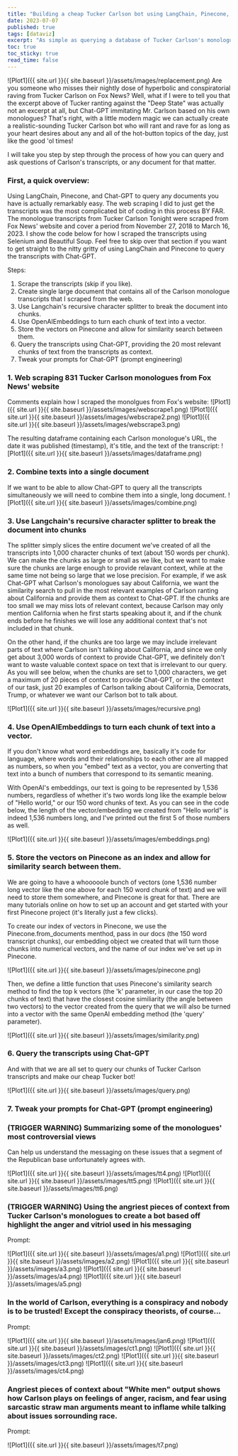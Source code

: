 ```yaml
---
title: "Building a cheap Tucker Carlson bot using LangChain, Pinecone, Chat-GPT, and 813 Carlson transcripts"
date: 2023-07-07
published: true
tags: [dataviz]
excerpt: "As simple as querying a database of Tucker Carlson's monologues from his Fox News show with Chat-GPT"
toc: true
toc_sticky: true
read_time: false
---
```

![Plot1]({{ site.url }}{{ site.baseurl }}/assets/images/replacement.png)
Are you someone who misses their nightly dose of hyperbolic and conspiratorial raving from Tucker Carlson on Fox News? Well, what if I were to tell you that the excerpt above of Tucker ranting against the "Deep State" was actually not an excerpt at all, but Chat-GPT immitating Mr. Carlson based on his own monologues? That's right, with a little modern magic we can actually create a realistic-sounding Tucker Carlson bot who will rant and rave for as long as your heart desires about any and all of the hot-button topics of the day, just like the good 'ol times! 

I will take you step by step through the process of how you can query and ask questions of Carlson's transcripts, or any document for that matter.

### First, a quick overview:
Using LangChain, Pinecone, and Chat-GPT to query any documents you have is actually remarkably easy. The web scraping I did to just get the transcripts was the most complicated bit of coding in this process BY FAR. The monologue transcripts from Tucker Carlson Tonight were scraped from Fox News' website and cover a period from November 27, 2018 to March 16, 2023. I show the code below for how I scraped the transcripts using Selenium and Beautiful Soup. Feel free to skip over that section if you want to get straight to the nitty gritty of using LangChain and Pinecone to query the transcripts with Chat-GPT. 

Steps:
1. Scrape the transcripts (skip if you like).
2. Create single large document that contains all of the Carlson monologue transcripts that I scraped from the web.
3. Use Langchain's recursive character splitter to break the document into chunks.
4. Use OpenAIEmbeddings to turn each chunk of text into a vector.
5. Store the vectors on Pinecone and allow for similarity search between them.
6. Query the transcripts using Chat-GPT, providing the 20 most relevant chunks of text from the transcripts as context.
7. Tweak your prompts for Chat-GPT (prompt engineering)

### 1. Web scraping 831 Tucker Carlson monologues from Fox News' website
Comments explain how I scraped the monolgues from Fox's website:
![Plot1]({{ site.url }}{{ site.baseurl }}/assets/images/webscrape1.png)
![Plot1]({{ site.url }}{{ site.baseurl }}/assets/images/webscrape2.png)
![Plot1]({{ site.url }}{{ site.baseurl }}/assets/images/webscrape3.png)

The resulting dataframe containing each Carlson monologue's URL, the date it was published (timestamp), it's title, and the text of the transcript:
![Plot1]({{ site.url }}{{ site.baseurl }}/assets/images/dataframe.png)

### 2. Combine texts into a single document 
If we want to be able to allow Chat-GPT to query all the transcripts simultaneously we will need to combine them into a single, long document.
![Plot1]({{ site.url }}{{ site.baseurl }}/assets/images/combine.png)

### 3. Use Langchain's recursive character splitter to break the document into chunks 
The splitter simply slices the entire document we've created of all the transcripts into 1,000 character chunks of text (about 150 words per chunk). We can make the chunks as large or small as we like, but we want to make sure the chunks are large enough to provide relavant context, while at the same time not being so large that we lose precision. For example, if we ask Chat-GPT what Carlson's monologues say about California, we want the similarity search to pull in the most relevant examples of Carlson ranting about California and provide them as context to Chat-GPT. If the chunks are too small we may miss lots of relevant context, because Carlson may only mention California when he first starts speaking about it, and if the chunk ends before he finishes we will lose any additional context that's not included in that chunk.

On the other hand, if the chunks are too large we may include irrelevant parts of text where Carlson isn't talking about California, and since we only get about 3,000 words of context to provide Chat-GPT, we definitely don't want to waste valuable context space on text that is irrelevant to our query. As you will see below, when the chunks are set to 1,000 characters, we get a maximum of 20 pieces of context to provide Chat-GPT, or in the context of our task, just 20 examples of Carlson talking about California, Democrats, Trump, or whatever we want our Carlson bot to talk about. 

![Plot1]({{ site.url }}{{ site.baseurl }}/assets/images/recursive.png)

### 4. Use OpenAIEmbeddings to turn each chunk of text into a vector.
If you don't know what word embeddings are, basically it's code for language, where words and their relationships to each other are all mapped as numbers, so when you "embed" text as a vector, you are converting that text into a bunch of numbers that correspond to its semantic meaning.

With OpenAI's embeddings, our text is going to be represented by 1,536 numbers, regardless of whether it's two words long like the example below of "Hello world," or our 150 word chunks of text. As you can see in the code below, the length of the vector/embedding we created from "Hello world" is indeed 1,536 numbers long, and I've printed out the first 5 of those numbers as well.

![Plot1]({{ site.url }}{{ site.baseurl }}/assets/images/embeddings.png)

### 5. Store the vectors on Pinecone as an index and allow for similarity search between them.
We are going to have a whooooole bunch of vectors (one 1,536 number long vector like the one above for each 150 word chunk of text) and we will need to store them somewhere, and Pinecone is great for that. There are many tutorials online on how to set up an account and get started with your first Pinecone project (it's literally just a few clicks).

To create our index of vectors in Pinecone, we use the Pinecone.from_documents menthod, pass in our docs (the 150 word transcript chunks), our embedding object we created that will turn those chunks into numerical vectors, and the name of our index we've set up in Pinecone.

![Plot1]({{ site.url }}{{ site.baseurl }}/assets/images/pinecone.png)

Then, we define a little function that uses Pinecone's similarity search method to find the top k vectors (the 'k' parameter, in our case the top 20 chunks of text) that have the closest cosine similiarity (the angle between two vectors) to the vector created from the query that we will also be turned into a vector with the same OpenAI embedding method (the 'query' parameter). 

![Plot1]({{ site.url }}{{ site.baseurl }}/assets/images/similarity.png)

### 6. Query the transcripts using Chat-GPT

And with that we are all set to query our chunks of Tucker Carlson transcripts and make our cheap Tucker bot! 

 ![Plot1]({{ site.url }}{{ site.baseurl }}/assets/images/query.png)

 
### 7. Tweak your prompts for Chat-GPT (prompt engineering)




### (TRIGGER WARNING) Summarizing some of the monologues' most controversial views  
Can help us understand the messaging on these issues that a segment of the Republican base unfortunately agrees with. 

![Plot1]({{ site.url }}{{ site.baseurl }}/assets/images/tt4.png)
![Plot1]({{ site.url }}{{ site.baseurl }}/assets/images/tt5.png)
![Plot1]({{ site.url }}{{ site.baseurl }}/assets/images/tt6.png)

### (TRIGGER WARNING) Using the angriest pieces of context from Tucker Carlson's monologues to create a bot based off highlight the anger and vitriol used in his messaging
Prompt: 

![Plot1]({{ site.url }}{{ site.baseurl }}/assets/images/a1.png)
![Plot1]({{ site.url }}{{ site.baseurl }}/assets/images/a2.png)
![Plot1]({{ site.url }}{{ site.baseurl }}/assets/images/a3.png)
![Plot1]({{ site.url }}{{ site.baseurl }}/assets/images/a4.png)
![Plot1]({{ site.url }}{{ site.baseurl }}/assets/images/a5.png)

### In the world of Carlson, everything is a conspiracy and nobody is to be trusted! Except the conspiracy theorists, of course...
Prompt: 

![Plot1]({{ site.url }}{{ site.baseurl }}/assets/images/jan6.png)
![Plot1]({{ site.url }}{{ site.baseurl }}/assets/images/ct1.png)
![Plot1]({{ site.url }}{{ site.baseurl }}/assets/images/ct2.png)
![Plot1]({{ site.url }}{{ site.baseurl }}/assets/images/ct3.png)
![Plot1]({{ site.url }}{{ site.baseurl }}/assets/images/ct4.png)

### Angriest pieces of context about "White men" output shows how Carlson plays on feelings of anger, racism, and fear using sarcastic straw man arguments meant to inflame while talking about issues sorrounding race.
Prompt: 

![Plot1]({{ site.url }}{{ site.baseurl }}/assets/images/t7.png)



